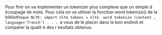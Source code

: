 Pour finir on va implementer un tokenizer plus complexe que un simple d ́ecoupage
de mots. Pour cela on va utiliser la fonction word tokenize() de la biblioth`eque NLTK:
import nltk
tokens = nltk. word tokenize (content , language=’french’)
. . . `a vous de le placer dans le bon endroit et comparer la qualit ́e des r ́esultats
obtenus.